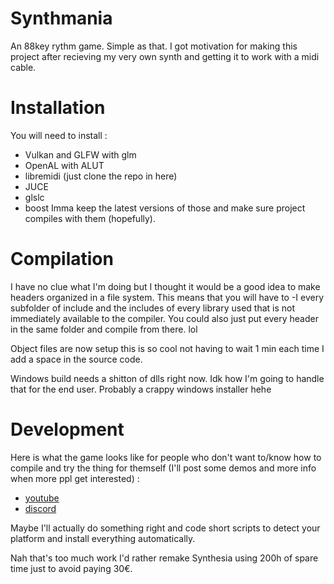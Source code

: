 # Synthmania
An 88key rythm game. Simple as that.
I got motivation for making this project after recieving my very own synth and getting it to work with a midi cable.


# Installation
You will need to install :
- Vulkan and GLFW with glm
- OpenAL with ALUT
- libremidi (just clone the repo in here)
- JUCE
- glslc
- boost
Imma keep the latest versions of those and make sure project compiles with them (hopefully).

# Compilation
I have no clue what I'm doing but I thought it would be a good idea to make headers organized in a file system.
This means that you will have to -I every subfolder of include and the includes of every library used that is not immediately available to the compiler. You could also just put every header in the same folder and compile from there. lol

Object files are now setup this is so cool not having to wait 1 min each time I add a space in the source code.

Windows build needs a shitton of dlls right now. Idk how I'm going to handle that for the end user. Probably a crappy windows installer hehe

# Development
Here is what the game looks like for people who don't want to/know how to compile and try the thing for themself (I'll post some demos and more info when more ppl get interested) :
- [youtube](https://www.youtube.com/channel/UCkYoZyuOyPuBcerhdJB67Zw)
- [discord](https://discord.gg/WnU84Aqtnb)

Maybe I'll actually do something right and code short scripts to detect your platform and install everything automatically.

Nah that's too much work I'd rather remake Synthesia using 200h of spare time just to avoid paying 30€.